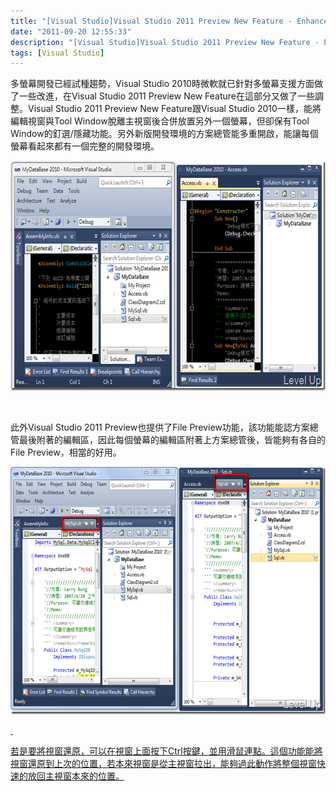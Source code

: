 ```yaml
---
title: "[Visual Studio]Visual Studio 2011 Preview New Feature - Enhanced multi-monitor support"
date: "2011-09-20 12:55:33"
description: "[Visual Studio]Visual Studio 2011 Preview New Feature - Enhanced multi-monitor support"
tags: [Visual Studio]
---
```


<p>多螢幕開發已經試種趨勢，Visual Studio 2010時微軟就已針對多螢幕支援方面做了一些改進，在Visual Studio 2011 Preview New Feature在這部分又做了一些調整。Visual Studio 2011 Preview New Feature跟Visual Studio 2010一樣，能將編輯視窗與Tool Window脫離主視窗後合併放置另外一個螢幕，但卻保有Tool Window的釘選/隱藏功能。另外新版開發環境的方案總管能多重開啟，能讓每個螢幕看起來都有一個完整的開發環境。 </p>  <p><img style="border-right-width: 0px; border-top-width: 0px; border-bottom-width: 0px; border-left-width: 0px" border="0" alt="image" src="\images\posts\36863\image_thumb.png" width="644" height="368" /></a></p>  <p> </p>  <p>此外Visual Studio 2011 Preview也提供了File Preview功能，該功能能認方案總管最後附著的編輯區，因此每個螢幕的編輯區附著上方案總管後，皆能夠有各自的File Preview，相當的好用。</p>  <p><a href="http://files.dotblogs.com.tw/larrynung/1109/VisualStudioVisualStudio2011PreviewNewFe_B5D7/image_4.png"><img style="border-bottom: 0px; border-left: 0px; border-top: 0px; border-right: 0px" border="0" alt="image" src="\images\posts\36863\image_thumb_1.png" width="644" height="396" /> </p>  <p> </p>  <p>若是要將視窗還原，可以在視窗上面按下Ctrl按鍵，並用滑鼠連點。這個功能能將視窗還原到上次的位置，若本來視窗是從主視窗拉出，能夠過此動作將整個視窗快速的放回主視窗本來的位置。</p>
